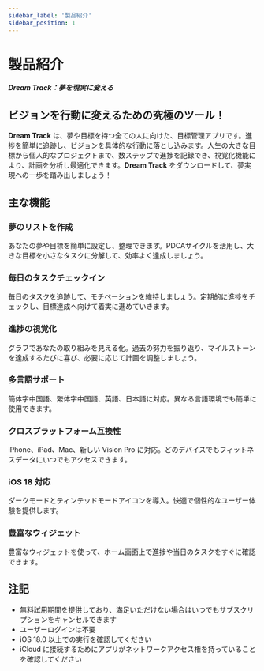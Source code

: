 ```yaml
---
sidebar_label: '製品紹介'
sidebar_position: 1
---
```


# 製品紹介

***Dream Track：夢を現実に変える***

## ビジョンを行動に変えるための究極のツール！

**Dream Track** は、夢や目標を持つ全ての人に向けた、目標管理アプリです。進捗を簡単に追跡し、ビジョンを具体的な行動に落とし込みます。人生の大きな目標から個人的なプロジェクトまで、数ステップで進捗を記録でき、視覚化機能により、計画を分析し最適化できます。**Dream Track** をダウンロードして、夢実現への一歩を踏み出しましょう！

## 主な機能

### 夢のリストを作成

あなたの夢や目標を簡単に設定し、整理できます。PDCAサイクルを活用し、大きな目標を小さなタスクに分解して、効率よく達成しましょう。

### 毎日のタスクチェックイン

毎日のタスクを追跡して、モチベーションを維持しましょう。定期的に進捗をチェックし、目標達成へ向けて着実に進めていきます。

### 進捗の視覚化

グラフであなたの取り組みを見える化。過去の努力を振り返り、マイルストーンを達成するたびに喜び、必要に応じて計画を調整しましょう。

### 多言語サポート

簡体字中国語、繁体字中国語、英語、日本語に対応。異なる言語環境でも簡単に使用できます。

### クロスプラットフォーム互換性

iPhone、iPad、Mac、新しい Vision Pro に対応。どのデバイスでもフィットネスデータにいつでもアクセスできます。

### iOS 18 対応

ダークモードとティンテッドモードアイコンを導入。快適で個性的なユーザー体験を提供します。

### 豊富なウィジェット

豊富なウィジェットを使って、ホーム画面上で進捗や当日のタスクをすぐに確認できます。

## 注記

- 無料試用期間を提供しており、満足いただけない場合はいつでもサブスクリプションをキャンセルできます
- ユーザーログインは不要
- iOS 18.0 以上での実行を確認してください
- iCloud に接続するためにアプリがネットワークアクセス権を持っていることを確認してください
